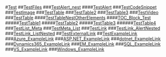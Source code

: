 #[Test]()
##[TestFiles](TestAlert_nest.md)
###[TestAlert_nest](TestAlert_nest.md)
####[TestAlert](TestAlert.md)
###[TestCodeSnippet](TestCodeSnippet.md)
###[TestImage](TestImage.md)
###[TestTable](TestTable.md)
###[TestTable2](TestTable4.md)
###[TestTable3](TestTable3.md)
###[TestVideo](TestVideo.md)
###[TestTable](TestTable.md)
####[TestTableNestOtherElements](TestTableNestOtherElements.md)
####[TOC_Block_Test](InvalidTOC.md)
#####[TestTable1](TestTable1.md)
#####[TestTable2](TestTable2.md)
#####[TestTable3](TestTable3.md)
######[TestTable4](TestTable4.md)
###[TestList_Meta](TestList_Meta.md)
###[TestMeta_List](TestMeta_List.md)
###[TestLink](TestLink.md)
###[TestLink_AlertNested](TestLink_AlertNested.md)
###[TestLink_ListNested](TestLink_ListNested.md)
##[TestExternalLink](Test_ExternalLink.md)
##[TestExampleLink](Test_ExampleLink.md)
###[Azure_ExampleLink](Azure_ExampleLink.md)
###[ASP.NET_ExampleLink](ASP.NET_ExampleLink.md)
###[dotnet_ExampleLink](dotnet_ExampleLink.md)
###[Dynamics365_ExampleLink](Dynamics365_ExampleLink.md)
###[EM_ExampleLink](EM_ExampleLink.md)
###[SQL_ExampleLink](SQL_ExampleLink.md)
###[VS_ExampleLink](VS_ExampleLink.md)
###[Windows_ExampleLink](Windows_ExampleLink.md)

